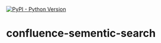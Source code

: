 [![PyPI - Python Version](https://img.shields.io/pypi/pyversions/confluence-sementic-search.svg)](https://pypi.org/project/confluence-sementic-search/)

# confluence-sementic-search
